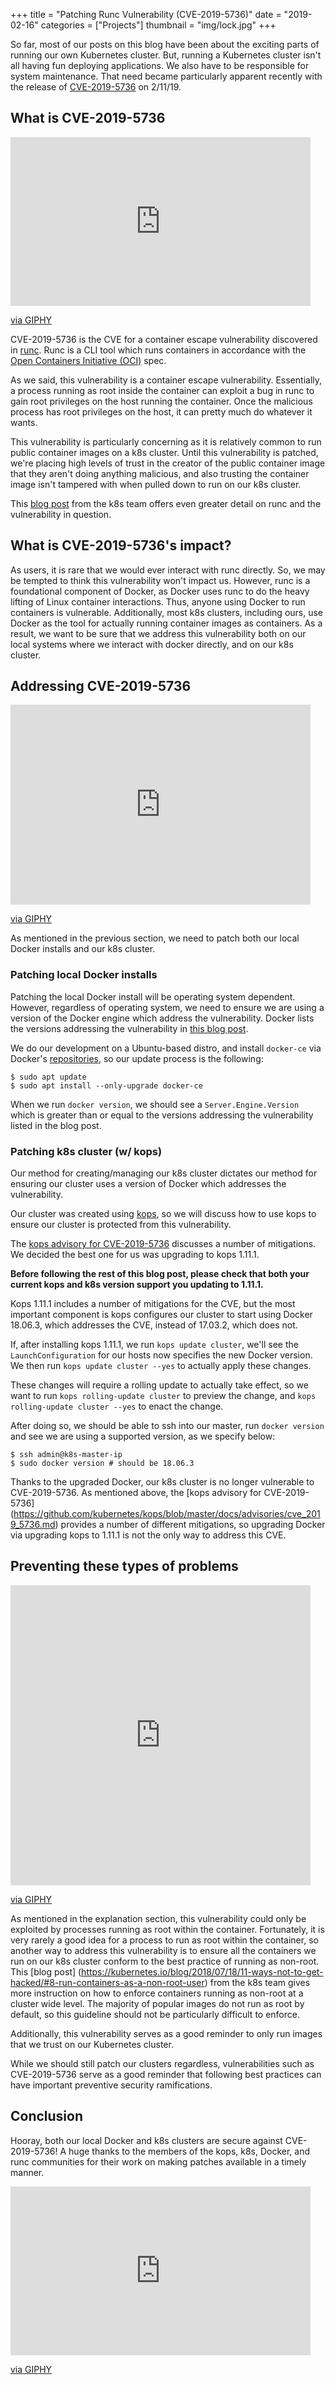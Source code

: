 +++
title = "Patching Runc Vulnerability (CVE-2019-5736)"
date = "2019-02-16"
categories = ["Projects"]
thumbnail = "img/lock.jpg"
+++

So far, most of our posts on this blog have been about the exciting parts of running
our own Kubernetes cluster. But, running a Kubernetes cluster isn't all
having fun deploying applications. We also have to be responsible for system maintenance.
That need became particularly apparent recently with the release of
[CVE-2019-5736](https://kubernetes.io/blog/2019/02/11/runc-and-cve-2019-5736/)
on 2/11/19.

## What is CVE-2019-5736

<iframe src="https://giphy.com/embed/7K3p2z8Hh9QOI" width="480" height="270"
frameBorder="0" class="giphy-embed" allowFullScreen></iframe><p><a
href="https://giphy.com/gifs/dog-what-confused-7K3p2z8Hh9QOI">via GIPHY</a></p>

CVE-2019-5736 is the CVE for a container escape vulnerability discovered in
[runc](https://github.com/opencontainers/runc). Runc is a CLI tool which
runs containers in accordance with the [Open Containers Initiative
(OCI)](https://www.opencontainers.org/) spec.

As we said, this vulnerability is a container escape
vulnerability. Essentially, a process running as root inside the container can
exploit a bug in runc to gain root privileges on the host running the container.
Once the malicious process has root privileges on the host, it can pretty much
do whatever it wants.

This vulnerability is particularly concerning as it is relatively common to run
public container images on a k8s cluster. Until this vulnerability is patched,
we're placing high levels of trust in the creator of the public container image that
they aren't doing anything malicious, and also trusting the container image
isn't tampered with when pulled down to run on our k8s cluster.

This [blog post](https://kubernetes.io/blog/2019/02/11/runc-and-cve-2019-5736/)
from the k8s team offers even greater detail on runc and the vulnerability in
question.

## What is CVE-2019-5736's impact?

As users, it is rare that we would ever interact with runc directly. So, we may
be tempted to think this vulnerability won't impact us.
However, runc is a foundational component of Docker, as
Docker uses runc to do the heavy lifting of Linux container interactions. Thus,
anyone using Docker to run containers is vulnerable.
Additionally, most k8s clusters, including ours, use Docker as the tool for
actually running container images as containers.
As a result, we want to be sure that we address this vulnerability both on our
local systems where we interact with docker directly, and on our k8s cluster.

## Addressing CVE-2019-5736

<iframe src="https://giphy.com/embed/lVBtp4SRW6rvDHf1b6" width="480"
height="320" frameBorder="0" class="giphy-embed" allowFullScreen></iframe><p><a
href="https://giphy.com/gifs/lVBtp4SRW6rvDHf1b6">via GIPHY</a></p>

As mentioned in the previous section, we need to patch both our local Docker
installs and our k8s cluster.

### Patching local Docker installs

Patching the local Docker install will be operating system dependent.
However, regardless of operating system, we need to ensure we are using a
version of the Docker engine which address the vulnerability. Docker lists the
versions addressing the vulnerability in [this blog
post](https://blog.docker.com/2019/02/docker-security-update-cve-2018-5736-and-container-security-best-practices/).

We do our development on a Ubuntu-based distro, and install `docker-ce` via
Docker's [repositories](https://docs.docker.com/install/linux/docker-ce/ubuntu/),
so our update process is the following:

```
$ sudo apt update
$ sudo apt install --only-upgrade docker-ce
```

When we run `docker version`, we should see a
`Server.Engine.Version` which is greater than or equal to the versions
addressing the vulnerability listed in the blog post.

### Patching k8s cluster (w/ kops)

Our method for creating/managing our k8s cluster dictates our method for
ensuring our cluster uses a version of Docker which addresses the vulnerability.

Our cluster was created using [kops](https://github.com/kubernetes/kops), so
we will discuss how to use kops to ensure our cluster is protected from this
vulnerability.

The [kops advisory for
CVE-2019-5736](https://github.com/kubernetes/kops/blob/master/docs/advisories/cve_2019_5736.md)
discusses a number of mitigations. We decided the best one for us was upgrading
to kops 1.11.1.

**Before following the rest of this blog post, please check that both your
current kops and k8s version support you updating to 1.11.1.**

Kops 1.11.1 includes a number of mitigations for the CVE,
but the most important component is kops configures our
cluster to start using Docker 18.06.3, which addresses the CVE, instead of 17.03.2, which does not.

If, after installing kops 1.11.1, we run `kops update cluster`, we'll see the
`LaunchConfiguration` for our hosts now specifies the new Docker version. We
then run `kops update cluster --yes` to actually apply these changes.

These changes will require a rolling update to actually take effect, so we want
to run `kops rolling-update cluster` to preview the change, and `kops
rolling-update cluster --yes` to enact the change.

After doing so, we should be able to ssh into our master, run `docker version`
and see we are using a supported version, as we specify below:

```
$ ssh admin@k8s-master-ip
$ sudo docker version # should be 18.06.3
```

Thanks to the upgraded Docker, our k8s cluster is no longer vulnerable to CVE-2019-5736.
As mentioned above, the [kops advisory for CVE-2019-5736]
(https://github.com/kubernetes/kops/blob/master/docs/advisories/cve_2019_5736.md)
provides a number of different mitigations, so upgrading Docker via upgrading
kops to 1.11.1 is not the only way to address this CVE.

## Preventing these types of problems

<iframe src="https://giphy.com/embed/q0fEAgtjX6nOE" width="480" height="480"
frameBorder="0" class="giphy-embed" allowFullScreen></iframe><p><a
href="https://giphy.com/gifs/andy-samberg-seth-meyers-pharrell-q0fEAgtjX6nOE">via
GIPHY</a></p>

As mentioned in the explanation section, this vulnerability could only be
exploited by processes running as root within the container. Fortunately, it is very rarely a
good idea for a process to run as root within the container, so another way to
address this vulnerability is to ensure all the containers we run on our k8s
cluster conform to the best practice of running as non-root. This [blog post]
(https://kubernetes.io/blog/2018/07/18/11-ways-not-to-get-hacked/#8-run-containers-as-a-non-root-user)
from the k8s team gives more instruction on how to enforce containers running as
non-root at a cluster wide level. The majority of popular images
do not run as root by default, so this guideline should not be particularly
difficult to enforce.

Additionally, this vulnerability serves as a good reminder to only run images
that we trust on our Kubernetes cluster.

While we should still patch our clusters regardless, vulnerabilities such as CVE-2019-5736
serve as a good reminder that following best practices can have important
preventive security ramifications.

## Conclusion

Hooray, both our local Docker and k8s clusters are secure against CVE-2019-5736!
A huge thanks to the members of the kops, k8s, Docker, and runc communities for
their work on making patches available in a timely manner.

<iframe src="https://giphy.com/embed/IcGkqdUmYLFGE" width="480" height="270"
frameBorder="0" class="giphy-embed" allowFullScreen></iframe><p><a
href="https://giphy.com/gifs/IcGkqdUmYLFGE">via GIPHY</a></p>
